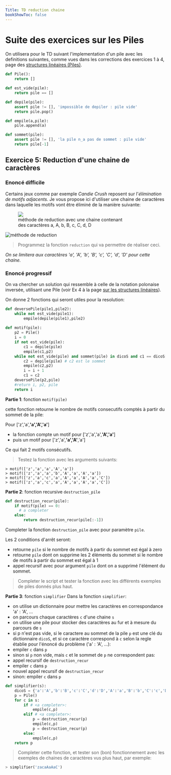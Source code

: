 ```yaml
---
Title: TD reduction chaine
bookShowToc: false
---
```

# Suite des exercices sur les Piles

On utilisera pour le TD suivant l'implementation d'un pile avec les definitions suivantes, comme vues dans les corrections des exercices 1 à 4, page des <a href="../page2/">structures linéaires (Piles)</a>.

```python
def Pile():
    return []

def est_vide(pile):
    return pile == []

def depile(pile):
    assert pile != [], 'impossible de depiler : pile vide'
    return pile.pop()

def empile(a,pile):
    pile.append(a)

def sommet(pile):
    assert pile != [], 'la pile n_a pas de sommet : pile vide'
    return pile[-1]
```

## Exercice 5: Reduction d'une chaine de caractères
### Enoncé difficile
Certains jeux comme par exemple *Candie Crush* reposent sur l'*élimination de motifs adjacents*. Je vous propose ici d'utiliser une chaine de caractères dans laquelle les motifs vont être éliminé de la manière suivante:

<figure>
<img src='../images/reduction.PNG'>
<figcaption>méthode de reduction avec une chaine contenant<br>
des caractères a, A, b, B, c, C, d, D</figcaption>
</figure>

![méthode de reduction](../images/reduction.PNG)

> Programmez la fonction `reduction` qui va permettre de réaliser ceci.

*On se limitera aux caractères 'a', 'A', 'b', 'B', 'c', 'C', 'd', 'D' pour cette chaine.*

### Enoncé progressif
On va chercher un solution qui ressemble à celle de la notation polonaise inversée, utilisant une Pile (voir Ex 4 à la page <a href="../page2/"> sur les structures linéaires</a>).

On donne 2 fonctions qui seront utiles pour la resolution:

```python
def deversePile(pile1,pile2):
    while not est_vide(pile1):
        empile(depile(pile1),pile2)
        
def motif(pile):
    p2 = Pile()
    i = 0
    if not est_vide(pile):
        c1 = depile(pile)
        empile(c1,p2)
    while not est_vide(pile) and sommet(pile) in dicoS and c1 == dicoS[sommet(pile)]:
        c2 = depile(pile) # c2 est le sommet
        empile(c2,p2)
        i = i + 1
        c1 = c2
    deversePile(p2,pile)
    #return i, p2, pile
    return i
```

**Partie 1**: fonction `motif(pile)`

cette fonction retourne le nombre de motifs consecutifs comptés à partir du sommet de la pile:

Pour ['z','a',**'a','A','a'**]

* la fonction compte un motif pour ['z','a','a',**'A','a'**]
* puis un motif pour ['z','a',**'a','A'**,'a']

Ce qui fait 2 motifs consécutifs.

> Testez la fonction avec les arguments suivants:

```
> motif(['z','a','a','A','a'])
> motif(['z','a','a','b','A','a','A','a'])
> motif(['z','a','c','a','A','a','A','a','C'])
> motif(['z','a','c','a','A','a','A','a','C'])
```

**Partie 2**: fonction recursive `destruction_pile`

```python
def destruction_recur(pile):
    if motif(pile) == 0:
      # a completer
    else:
        return destruction_recur(pile[:-1])
```

Completer la fonction `destruction_pile` avec pour paramètre `pile`.

Les 2 conditions d'arrêt seront:

* retourne `pile` si le nombre de motifs à partir du sommet est égal à zero
* retourne `pile` dont on supprime les 2 éléments du sommet si le nombre de motifs à partir du sommet est égal à 1
* appel recursif avec pour argument `pile` dont on a supprimé l'élément du sommet.

> Completer le script et tester la fonction avec les différents exemples de piles donnés plus haut.

**Partie 3**:  fonction `simplifier`
Dans la fonction `simplifier`:

* on utilise un dictionnaire pour mettre les caractères en correspondance 'a' : 'A', ...
* on parcours chaque caractères `c` d'une chaine `s` 
* on utilise une pile pour stocker des caractères au fur et à mesure du parcours de `s`
* si p n'est pas vide, si le caractere au sommet de la pile `p` est une clé du dictionnaire `dicoS`, et si ce caractère correspond à `c` selon la regle établie pour l'énoncé du problème ('a' : 'A', ...):
 * empiler `c` dans `p`
* sinon si `p` non vide, mais `c` et le sommet de `p` ne correspondent pas:
 * appel recursif de `destruction_recur`
 * empiler `c` dans `p`
 * nouvel appel recursif de `destruction_recur`
* sinon: empiler `c` dans `p`



```python
def simplifier(s):
    dicoS = {'a':'A','b':'B','c':'C','d':'D','A':'a','B':'b','C':'c','D':'d'}
    p = Pile()
    for c in s:
        if # <a completer>:
            empile(c,p)        
        elif # <a completer>:
            p = destruction_recur(p)
            empile(c,p)
            p = destruction_recur(p)
        else:
            empile(c,p)
    return p
```

> Completer cette fonction, et tester son (bon) fonctionnement avec les exemples de chaines de caractères vus plus haut, par exemple:

```python
> simplifier('zacaAaAaC')
```
